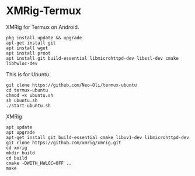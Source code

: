 # XMRig-Termux
XMRig for Termux on Android.
 
```
pkg install update && upgrade
apt-get install git 
apt install wget 
apt install proot
apt install git build-essential libmicrohttpd-dev libssl-dev cmake libhwloc-dev
```
This is for Ubuntu.

```
git clone https://github.com/Neo-Oli/termux-ubuntu 
cd termux-ubuntu 
chmod +x ubuntu.sh 
sh ubuntu.sh 
./start-ubuntu.sh
```
XMRig

```
apt update 
apt upgrade
apt-get install git build-essential cmake libuv1-dev libmicrohttpd-dev   
git clone https://github.com/xmrig/xmrig.git 
cd xmrig 
mkdir build
cd build 
cmake -DWITH_HWLOC=OFF .. 
make
